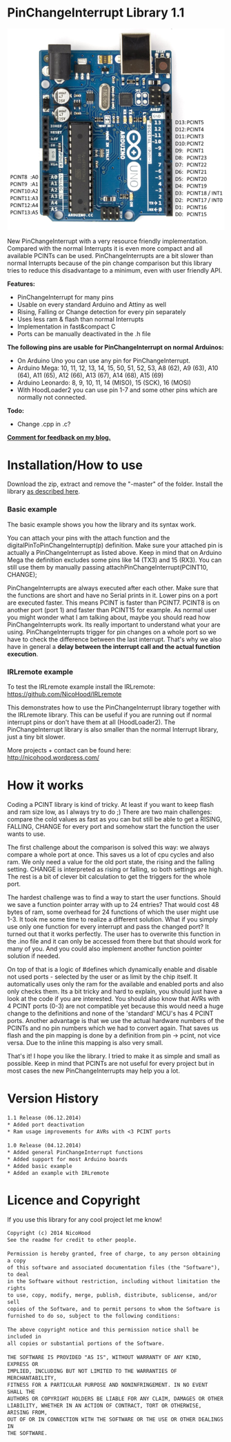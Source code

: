 PinChangeInterrupt Library 1.1
==============================

![Header Picture](header.jpg)

New PinChangeInterrupt with a very resource friendly implementation.
Compared with the normal Interrupts it is even more compact and all available PCINTs can be used.
PinChangeInterrupts are a bit slower than normal Interrupts because of the pin change comparison
but this library tries to reduce this disadvantage to a minimum, even with user friendly API.


**Features:**
* PinChangeInterrupt for many pins
* Usable on every standard Arduino and Attiny as well
* Rising, Falling or Change detection for every pin separately
* Uses less ram & flash than normal Interrupts
* Implementation in fast&compact C
* Ports can be manually deactivated in the .h file

**The following pins are usable for PinChangeInterrupt on normal Arduinos:**
* On Arduino Uno you can use any pin for PinChangeInterrupt.
* Arduino Mega: 10, 11, 12, 13, 14, 15, 50, 51, 52, 53, A8 (62), A9 (63), A10 (64), A11 (65), A12 (66), A13 (67), A14 (68), A15 (69)
* Arduino Leonardo: 8, 9, 10, 11, 14 (MISO), 15 (SCK), 16 (MOSI)
* With HoodLoader2 you can use pin 1-7 and some other pins which are normally not connected.

**Todo:**
* Change .cpp in .c?

**[Comment for feedback on my blog.](http://nicohood.wordpress.com/)**

Installation/How to use
=======================

Download the zip, extract and remove the "-master" of the folder.
Install the library [as described here](http://arduino.cc/en/pmwiki.php?n=Guide/Libraries).

### Basic example
The basic example shows you how the library and its syntax work.

You can attach your pins with the attach function and the digitalPinToPinChangeInterrupt(p) definition.
Make sure your attached pin is actually a PinChangeInterrupt as listed above.
Keep in mind that on Arduino Mega the definition excludes some pins like 14 (TX3) and 15 (RX3).
You can still use them by manually passing attachPinChangeInterrupt(PCINT10, CHANGE);

PinChangeInterrupts are always executed after each other. Make sure that the functions are short and have no Serial prints in it.
Lower pins on a port are executed faster. This means PCINT is faster than PCINT7. PCINT8 is on another port (port 1) and faster than PCINT15 for example.
As normal user you might wonder what I am talking about, maybe you should read how PinChangeInterrupts work. Its really important to understand what your are using.
PinChangeInterrupts trigger for pin changes on a whole port so we have to check the difference between the last interrupt.
That's why we also have in general a **delay between the interrupt call and the actual function execution**.

### IRLremote example

To test the IRLremote example install the IRLremote:
https://github.com/NicoHood/IRLremote

This demonstrates how to use the PinChangeInterrupt library together with the IRLremote library. This can be useful if you are running out if normal
interrupt pins or don't have them at all (HoodLoader2). The PinChangeInterrupt library is also smaller than the normal Interrupt library, just a tiny bit slower.


More projects + contact can be found here:
http://nicohood.wordpress.com/

How it works
============

Coding a PCINT library is kind of tricky. At least if you want to keep flash and ram size low, as I always try to do ;)
There are two main challenges: compare the cold values as fast as you can but still be able to get a RISING, FALLING, CHANGE for every port
and somehow start the function the user wants to use.

The first challenge about the comparison is solved this way: we always compare a whole port at once. This saves us a lot of cpu cycles and also ram.
We only need a value for the old port state, the rising and the falling setting. CHANGE is interpreted as rising or falling, so both settings are high.
The rest is a bit of clever bit calculation to get the triggers for the whole port.

The hardest challenge was to find a way to start the user functions. Should we save a function pointer array with up to 24 entries? That would cost 48 bytes of ram,
some overhead for 24 functions of which the user might use 1-3. It took me some time to realize a different solution. What if you simply use only one function for every
interrupt and pass the changed port? It turned out that it works perfectly. The user has to overwrite this function in the .ino file and it can only be accessed from there
but that should work for many of you. And you could also implement another function pointer solution if needed.

On top of that is a logic of #defines which dynamically enable and disable not used ports - selected by the user or as limit by the chip itself.
It automatically uses only the ram for the available and enabled ports and also only checks them. Its a bit tricky and hard to explain, you should just have a look
at the code if you are interested. You should also know that AVRs with 4 PCINT ports (0-3) are not compatible yet because this would need a huge change to the definitions and
none of the 'standard' MCU's has 4 PCINT ports. Another advantage is that we use the actual hardware numbers of the PCINTs and no pin numbers which we had to convert again.
That saves us flash and the pin mapping is done by a definition from pin -> pcint, not vice versa. Due to the inline this mapping is also very small.

That's it! I hope you like the library. I tried to make it as simple and small as possible. Keep in mind that PCINTs are not useful for every project but in most cases
the new PinChangeInterrupts may help you a lot.

Version History
===============
```
1.1 Release (06.12.2014)
* Added port deactivation
* Ram usage improvements for AVRs with <3 PCINT ports

1.0 Release (04.12.2014)
* Added general PinChangeInterrupt functions
* Added support for most Arduino boards
* Added basic example
* Added an example with IRLremote
```


Licence and Copyright
=====================
If you use this library for any cool project let me know!

```
Copyright (c) 2014 NicoHood
See the readme for credit to other people.

Permission is hereby granted, free of charge, to any person obtaining a copy
of this software and associated documentation files (the "Software"), to deal
in the Software without restriction, including without limitation the rights
to use, copy, modify, merge, publish, distribute, sublicense, and/or sell
copies of the Software, and to permit persons to whom the Software is
furnished to do so, subject to the following conditions:

The above copyright notice and this permission notice shall be included in
all copies or substantial portions of the Software.

THE SOFTWARE IS PROVIDED "AS IS", WITHOUT WARRANTY OF ANY KIND, EXPRESS OR
IMPLIED, INCLUDING BUT NOT LIMITED TO THE WARRANTIES OF MERCHANTABILITY,
FITNESS FOR A PARTICULAR PURPOSE AND NONINFRINGEMENT. IN NO EVENT SHALL THE
AUTHORS OR COPYRIGHT HOLDERS BE LIABLE FOR ANY CLAIM, DAMAGES OR OTHER
LIABILITY, WHETHER IN AN ACTION OF CONTRACT, TORT OR OTHERWISE, ARISING FROM,
OUT OF OR IN CONNECTION WITH THE SOFTWARE OR THE USE OR OTHER DEALINGS IN
THE SOFTWARE.
```
